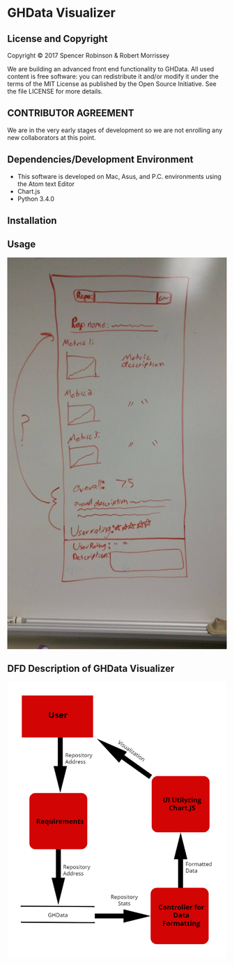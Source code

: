 # GHData Visualizer

License and Copyright
---------------------

Copyright © 2017 Spencer Robinson & Robert Morrissey

We are building an advanced front end functionality to GHData.  All used content is free software: you can redistribute it and/or modify it under the terms of the MIT License as published by the Open Source Initiative. See the file LICENSE for more details.

CONTRIBUTOR AGREEMENT
---------------------

We are in the very early stages of development so we are not enrolling any new collaborators at this point.

Dependencies/Development Environment
------------
- This software is developed on Mac, Asus, and P.C. environments using the Atom text Editor
- Chart.js
- Python 3.4.0

Installation
------------

Usage
-----
![](ConceptImages/GHDataVisualizerConcept.jpg?raw=true)

DFD Description of GHData Visualizer
---------------------------------------
![](ConceptImages/flowchart1.jpg?raw=true)
